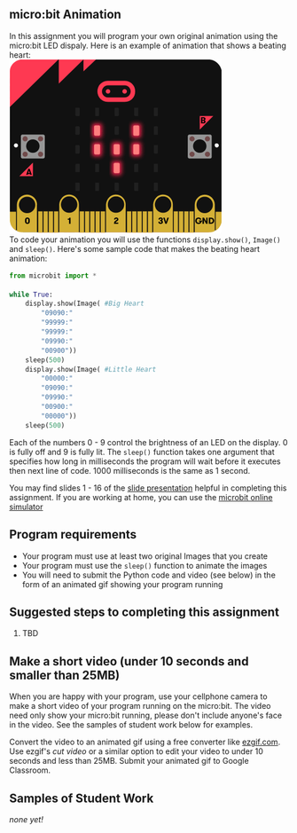 micro:bit Animation
--------------------
In this assignment you will program your own original animation using the micro:bit LED dispaly. Here is an example of animation that shows a beating heart:    
![](MicroBitBeatingHeart.gif)   
To code your animation you will use the functions `display.show()`, `Image()` and `sleep()`. Here's some sample code that makes the beating heart animation:
```python
from microbit import *

while True:
    display.show(Image( #Big Heart
        "09090:"
        "99999:"
        "99999:"
        "09990:"
        "00900"))
    sleep(500)
    display.show(Image( #Little Heart
        "00000:"
        "09090:"
        "09990:"
        "00900:"
        "00000"))
    sleep(500)
```
Each of the numbers 0 - 9 control the brightness of an LED on the display. 0 is fully off and 9 is fully lit. The `sleep()` function takes one argument that specifies how long in milliseconds the program will wait before it executes then next line of code. 1000 milliseconds is the same as 1 second.

You may find slides 1 - 16 of the [slide presentation](https://docs.google.com/presentation/d/1aiGcnPn8uoCJdX8p7_qoI3Hh3_KOhUtFeB3Byw0tacA/edit?usp=sharing) helpful in completing this assignment. If you are working at home, you can use the [microbit online simulator](https://create.withcode.uk/)   

Program requirements
-----------------
* Your program must use at least two original Images that you create
* Your program must use the `sleep()` function to animate the images
* You will need to submit the Python code and video (see below) in the form of an animated gif showing your program running

Suggested steps to completing this assignment
----------
1. TBD

Make a short video (under 10 seconds and smaller than 25MB)
-----------------------------------------------------------
When you are happy with your program, use your cellphone camera to make a short video of your program running on the micro:bit. The video need only show your micro:bit running, please don't include anyone's face in the video. See the samples of student work below for examples.   

Convert the video to an animated gif using a free converter like [ezgif.com](https://ezgif.com/). Use ezgif's *cut video* or a similar option to edit your video to under 10 seconds and less than 25MB. Submit your animated gif to Google Classroom. 

Samples of Student Work
----------
*none yet!*
